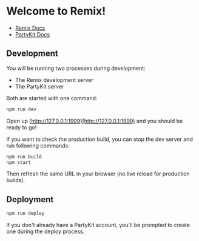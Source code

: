 # Welcome to Remix!

- [Remix Docs](https://remix.run/docs)
- [PartyKit Docs](https://docs.partykit.io)

## Development

You will be running two processes during development:

- The Remix development server
- The PartyKit server

Both are started with one command:

```sh
npm run dev
```

Open up [http://127.0.0.1:1999](http://127.0.0.1:1999) and you should be ready to go!

If you want to check the production build, you can stop the dev server and run following commands:

```sh
npm run build
npm start
```

Then refresh the same URL in your browser (no live reload for production builds).

## Deployment

```sh
npm run deploy
```

If you don't already have a PartyKit account, you'll be prompted to create one during the deploy process.
